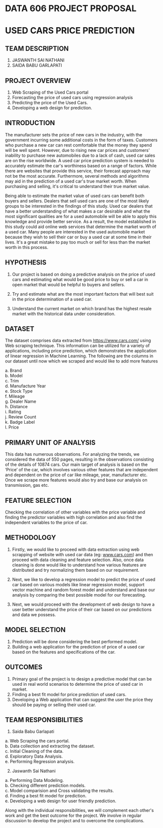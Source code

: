 # DATA 606 PROJECT PROPOSAL

# USED CARS PRICE PREDICTION

                
## TEAM DESCRIPTION

1. JASWANTH SAI NATHANI
2. SAIDA BABU GARLAPATI

## PROJECT OVERVIEW

1. Web Scraping of the Used Cars portal
2. Forecasting the price of used cars using regression analysis
3. Predicting the price of the Used Cars.
4. Developing a web design for prediction.

## INTRODUCTION
The manufacturer sets the price of new cars in the industry, with the government incurring some additional costs in the form of taxes. Customers who purchase a new car can rest comfortable that the money they spend will be well spent. However, due to rising new car prices and customers' inability to purchase new automobiles due to a lack of cash, used car sales are on the rise worldwide. A used car price prediction system is needed to accurately estimate the car's worthiness based on a range of factors. While there are websites that provide this service, their forecast approach may not be the most accurate. Furthermore, several methods and algorithms may aid in the prediction of a used car's true market worth. When purchasing and selling, it's critical to understand their true market value.

Being able to estimate the market value of used cars can benefit both buyers and sellers. Dealers that sell used cars are one of the most likely groups to be interested in the findings of this study. Used car dealers that have a better understanding of what makes a car desirable and what the most significant qualities are for a used automobile will be able to apply this knowledge and provide better service. As a result, the model established in this study could aid online web services that determine the market worth of a used car. Many people are interested in the used automobile market because they wish to sell their car or buy a used car at some time in their lives. It's a great mistake to pay too much or sell for less than the market worth in this process.


## HYPOTHESIS

1. Our project is based on doing a predictive analysis on the price of used cars and estimating what would be good price to buy or sell a car in open market that would be helpful to buyers and sellers.

2. Try and estimate what are the most important factors that will best suit in the price determination of a used car.

3. Understand the current market on which brand has the highest resale market with the historical data under consideration.


## DATASET 

The dataset comprises data extracted from https://www.cars.com/ using Web scraping technique. This information can be utilized for a variety of applications, including price prediction, which demonstrates the application of linear regression in Machine Learning. The following are the columns in our dataset until now which we scraped and would like to add more features

a. Brand <br />
b. Model <br />
c. Trim <br />
d. Manufacture Year <br />
e. Stock Type <br />
f. Mileage <br />
g. Dealer Name <br />
h. Distance <br />
i. Rating <br />
j. Review Count <br />
k. Badge Label <br />
l. Price <br />


## PRIMARY UNIT OF ANALYSIS

This data has numerous observations. For analyzing the trends, we considered the data of 550 pages, resulting in the observations consisting of the details of 10874 cars. Our main target of analysis is based on the ‘Price’ of the car, which involves various other features that are independent and dependent on the price of car like mileage, year, manufacturer etc. Once we scrape more features would also try and base our analysis on transmission, gas etc.

## FEATURE SELECTION

Checking the correlation of other variables with the price variable and finding the predictor variables with high correlation and also find the independent variables to the price of car.

## METHODOLOGY

1. Firstly, we would like to proceed with data extraction using web scrapping of website with used car data (eg: www.cars.com) and then proceed with data cleaning and feature selection. Also, once data cleaning is done would like to understand how various features are distributed and try normalizing them based on our requirement.

2. Next, we like to develop a regression model to predict the price of used car based on various models like linear regression model, support vector machine and random forest model and understand and base our analysis by comparing the best possible model for our forecasting.

3. Next, we would proceed with the development of web design to have a user better understand the price of their car based on our predictions and data we possess.

## MODEL SELECTION

1. Prediction will be done considering the best performed model.
2. Building a web application for the prediction of price of a used car based on the features and specifications of the car.
    
## OUTCOMES

1. Primary goal of the project is to design a predictive model that can be used in real world scenarios to determine the price of used car in market.
3. Finding a best fit model for price prediction of used cars.
3. Developing a Web application that can suggest the user the price they should be paying or selling their used car.

## TEAM RESPONSIBILITIES

1. Saida Babu Garlapati

  a. Web Scraping the cars portal.<br />
  b. Data collection and extracting the dataset. <br />
  c. Initial Cleaning of the data. <br />
  d. Exploratory Data Analysis. <br />
  e. Performing Regression analysis.

2. Jaswanth Sai Nathani 

  a. Performing Data Modeling. <br />
  b. Checking different prediction models. <br />
  c. Model comparision and Cross validating the results. <br />
  d. Finding a best fit model for prediction. <br />
  e. Developing a web design for user friendly prediction. <br />


Along with the individual responsibilities, we will complement each other's work and get the best outcome for the project. We involve in regular discussion to develop the project and to overcome the complications.


```python

```
